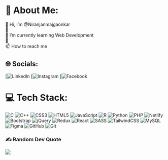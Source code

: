 # 💫 About Me:
👋 Hi, I’m @Niranjanmajgaonkar<br>👀<br>🌱 I’m currently learning Web Development<br>💞️ <br>📫 How to reach me


## 🌐 Socials:
[![LinkedIn](https://www.linkedin.com/public-profile/settings?trk=d_flagship3_profile_self_view_public_profile) [![Instagram](https://www.instagram.com/niranjan_majgaonkar/?utm_source=qr&igsh=MXZnMXAwdGV6YmQ0Zw%3D%3D) [![Facebook]([https://www.instagram.com/niranjan_majgaonkar/?utm_source=qr&igsh=MXZnMXAwdGV6YmQ0Zw%3D%3D](https://www.facebook.com/niranjan.majgaonkar.52?mibextid=qi2Omg&rdid=WhBufQNnlu9QbdeH&share_url=https%3A%2F%2Fwww.facebook.com%2Fshare%2FqoJoFBsscAq5QXJe%2F%3Fmibextid%3Dqi2Omg)) 

# 💻 Tech Stack:
![C](https://img.shields.io/badge/c-%2300599C.svg?style=for-the-badge&logo=c&logoColor=white) ![C++](https://img.shields.io/badge/c++-%2300599C.svg?style=for-the-badge&logo=c%2B%2B&logoColor=white) ![CSS3](https://img.shields.io/badge/css3-%231572B6.svg?style=for-the-badge&logo=css3&logoColor=white) ![HTML5](https://img.shields.io/badge/html5-%23E34F26.svg?style=for-the-badge&logo=html5&logoColor=white) ![JavaScript](https://img.shields.io/badge/javascript-%23323330.svg?style=for-the-badge&logo=javascript&logoColor=%23F7DF1E) ![R](https://img.shields.io/badge/r-%23276DC3.svg?style=for-the-badge&logo=r&logoColor=white) ![Python](https://img.shields.io/badge/python-3670A0?style=for-the-badge&logo=python&logoColor=ffdd54) ![PHP](https://img.shields.io/badge/php-%23777BB4.svg?style=for-the-badge&logo=php&logoColor=white) ![Netlify](https://img.shields.io/badge/netlify-%23000000.svg?style=for-the-badge&logo=netlify&logoColor=#00C7B7) ![Bootstrap](https://img.shields.io/badge/bootstrap-%238511FA.svg?style=for-the-badge&logo=bootstrap&logoColor=white) ![jQuery](https://img.shields.io/badge/jquery-%230769AD.svg?style=for-the-badge&logo=jquery&logoColor=white) ![Redux](https://img.shields.io/badge/redux-%23593d88.svg?style=for-the-badge&logo=redux&logoColor=white) ![React](https://img.shields.io/badge/react-%2320232a.svg?style=for-the-badge&logo=react&logoColor=%2361DAFB) ![SASS](https://img.shields.io/badge/SASS-hotpink.svg?style=for-the-badge&logo=SASS&logoColor=white) ![TailwindCSS](https://img.shields.io/badge/tailwindcss-%2338B2AC.svg?style=for-the-badge&logo=tailwind-css&logoColor=white) ![MySQL](https://img.shields.io/badge/mysql-4479A1.svg?style=for-the-badge&logo=mysql&logoColor=white) ![Figma](https://img.shields.io/badge/figma-%23F24E1E.svg?style=for-the-badge&logo=figma&logoColor=white) ![GitHub](https://img.shields.io/badge/github-%23121011.svg?style=for-the-badge&logo=github&logoColor=white) ![Git](https://img.shields.io/badge/git-%23F05033.svg?style=for-the-badge&logo=git&logoColor=white)

### ✍️ Random Dev Quote
![](https://quotes-github-readme.vercel.app/api?type=horizontal&theme=radical)

<!-- Proudly created with GPRM ( https://gprm.itsvg.in ) -->

<!-- Proudly created with GPRM ( https://gprm.itsvg.in ) -->

<!---
YashJunagade/YashJunagade is a ✨ special ✨ repository because its `README.md` (this file) appears on your GitHub profile.
You can click the Preview link to take a look at your changes.
--->
